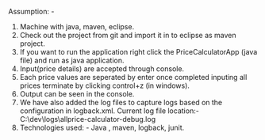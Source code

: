  Assumption: - 
 1. Machine with java, maven, eclipse.
 2. Check out the project from git and import it in to eclipse as maven project.
 3. If you want to run the application right click the PriceCalculatorApp (java file) and run as java application.
 4. Input(price details) are accepted through console.
 5. Each price values are seperated by enter once completed inputing all prices terminate by clicking control+z (in windows).
 6. Output can be seen in the console.
 7. We have also added the log files to capture logs based on the configuration in logback.xml. Current log file location:- C:\dev\logs\allprice-calculator-debug.log
 8. Technologies used: - Java , maven, logback, junit.
